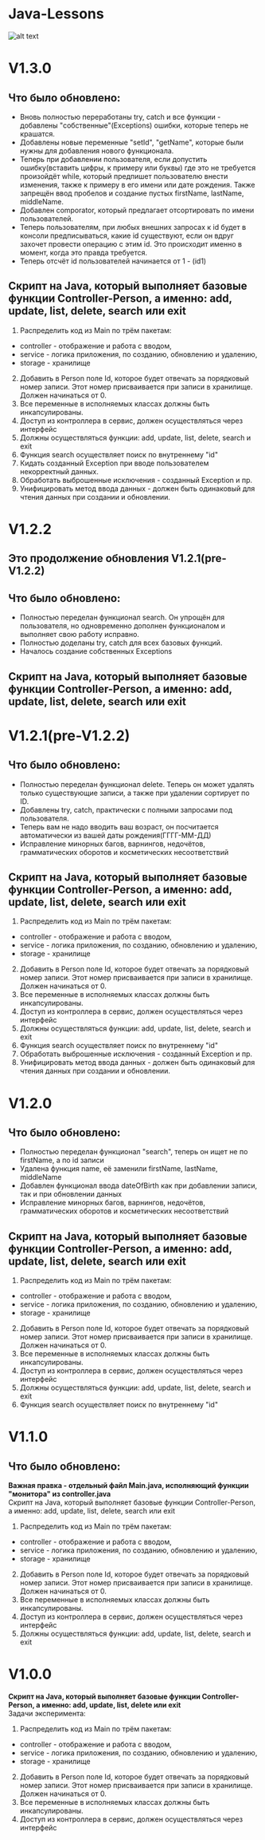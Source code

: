 # Java-Lessons
![alt text](https://sun9-42.userapi.com/impg/c858436/v858436195/1cb9a9/kwM_j9uAXm0.jpg?size=1280x823&quality=96&sign=daf471ccaa5081dfec1dfa8a7c916272&c_uniq_tag=-QT8X4caGbWGSbdCidgtZwX2YLUOptdZaMbiNpVobSk&type=album)
# V1.3.0
## Что было обновлено:
- Вновь полностью переработаны try, catch и все функции - добавлены "собственные"(Exceptions) ошибки, которые теперь не крашатся.
- Добавлены новые переменные "setId", "getName", которые были нужны для добавления нового функционала.
- Теперь при добавлении пользователя, если допустить ошибку(вставить цифры, к примеру или буквы) где это не требуется произойдёт while, 
который предпишет пользователю внести изменения, также к примеру в его имени или дате рождения. Также запрещён ввод пробелов и создание
пустых firstName, lastName, middleName.
- Добавлен comporator, который предлагает отсортировать по имени пользователей.
- Теперь пользователям, при любых внешних запросах к id будет в консоли предписываться, какие id существуют, если он вдруг захочет провести
операцию с этим id. Это происходит именно в момент, когда это правда требуется.
- Теперь отсчёт id пользователей начинается от 1 - (id1)
## Скрипт на Java, который выполняет базовые функции Controller-Person, а именно: add, update, list, delete, search или exit
1) Распределить код из Main по трём пакетам:
- controller - отображение и работа с вводом,
- service - логика приложения, по созданию, обновлению и удалению,
- storage - хранилище
2) Добавить в Person поле Id, которое будет отвечать за порядковый номер записи. Этот номер присваивается при записи в хранилище. Должен начинаться от 0.
3) Все переменные в исполняемых классах должны быть инкапсулированы.
4) Доступ из контроллера в сервис, должен осуществляться через интерфейс
5) Должны осуществляться функции: add, update, list, delete, search и exit
6) Функция search осуществляет поиск по внутреннему "id"
7) Кидать созданный Exception при вводе пользователем некорректный данных.
7) Обработать выброшенные исключения - созданный Exception и пр.
8) Унифицировать метод ввода данных - должен быть одинаковый для чтения данных при создании и обновлении.
# V1.2.2
## Это продолжение обновления V1.2.1(pre-V1.2.2)
## Что было обновлено:
- Полностью переделан функционал search. Он упрощён для пользователя, но одновременно дополнен функционалом и выполняет свою работу исправно.
- Полностью доделаны try, catch для всех базовых функций.
- Началось создание собственных Exceptions
## Скрипт на Java, который выполняет базовые функции Controller-Person, а именно: add, update, list, delete, search или exit
# V1.2.1(pre-V1.2.2)
## Что было обновлено:
- Полностью переделан функционал delete. Теперь он может удалять только существующие записи, а также при удалении сортирует по ID.
- Добавлены try, catch, практически с полными запросами под пользователя.
- Теперь вам не надо вводить ваш возраст, он посчитается автоматически из вашей даты рождения(ГГГГ-ММ-ДД)
- Исправление минорных багов, варнингов, недочётов, грамматических оборотов и косметических несоответствий
## Скрипт на Java, который выполняет базовые функции Controller-Person, а именно: add, update, list, delete, search или exit
1) Распределить код из Main по трём пакетам:
- controller - отображение и работа с вводом,
- service - логика приложения, по созданию, обновлению и удалению,
- storage - хранилище
2) Добавить в Person поле Id, которое будет отвечать за порядковый номер записи. Этот номер присваивается при записи в хранилище. Должен начинаться от 0.
3) Все переменные в исполняемых классах должны быть инкапсулированы.
4) Доступ из контроллера в сервис, должен осуществляться через интерфейс
5) Должны осуществляться функции: add, update, list, delete, search и exit
6) Функция search осуществляет поиск по внутреннему "id"
7) Обработать выброшенные исключения - созданный Exception и пр.
8) Унифицировать метод ввода данных - должен быть одинаковый для чтения данных при создании и обновлении.
# V1.2.0
## Что было обновлено:
- Полностью переделан функционал "search", теперь он ищет не по firstName, а по id записи
- Удалена функция name, её заменили firstName, lastName, middleName
- Добавлен функционал ввода dateOfBirth как при добавлении записи, так и при обновлении данных
- Исправление минорных багов, варнингов, недочётов, грамматических оборотов и косметических несоответствий
## Скрипт на Java, который выполняет базовые функции Controller-Person, а именно: add, update, list, delete, search или exit
1) Распределить код из Main по трём пакетам:
- controller - отображение и работа с вводом,
- service - логика приложения, по созданию, обновлению и удалению,
- storage - хранилище
2) Добавить в Person поле Id, которое будет отвечать за порядковый номер записи. Этот номер присваивается при записи в хранилище. Должен начинаться от 0.
3) Все переменные в исполняемых классах должны быть инкапсулированы.
4) Доступ из контроллера в сервис, должен осуществляться через интерфейс
5) Должны осуществляться функции: add, update, list, delete, search и exit
6) Функция search осуществляет поиск по внутреннему "id"
# V1.1.0
## Что было обновлено:
**Важная правка - отдельный файл Main.java, исполняющий функции "монитора" из controller.java**   <br />
Скрипт на Java, который выполняет базовые функции Controller-Person, а именно: add, update, list, delete, search или exit
1) Распределить код из Main по трём пакетам:
- controller - отображение и работа с вводом,
- service - логика приложения, по созданию, обновлению и удалению,
- storage - хранилище
2) Добавить в Person поле Id, которое будет отвечать за порядковый номер записи. Этот номер присваивается при записи в хранилище. Должен начинаться от 0.
3) Все переменные в исполняемых классах должны быть инкапсулированы.
4) Доступ из контроллера в сервис, должен осуществляться через интерфейс
5) Должны осуществляться функции: add, update, list, delete, search и exit
# V1.0.0
**Скрипт на Java, который выполняет базовые функции Controller-Person, а именно: add, update, list, delete или exit**   <br />
Задачи эксперимента:
1) Распределить код из Main по трём пакетам:
- controller - отображение и работа с вводом,
- service - логика приложения, по созданию, обновлению и удалению,
- storage - хранилище
2) Добавить в Person поле Id, которое будет отвечать за порядковый номер записи. Этот номер присваивается при записи в хранилище. Должен начинаться от 0.
3) Все переменные в исполняемых классах должны быть инкапсулированы.
4) Доступ из контроллера в сервис, должен осуществляться через интерфейс